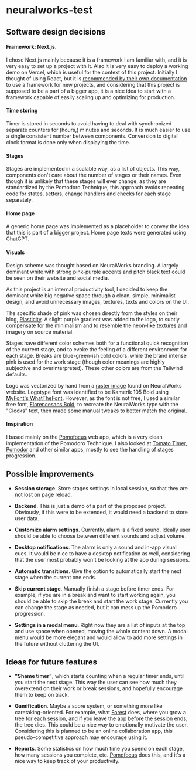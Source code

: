 # neuralworks-test

## Software design decisions
#### Framework: Next.js.
I chose Next.js mainly because it is a framework I am familiar with, and it is very easy to set up a project with it. Also it is very easy to deploy a working demo on Vercel, which is useful for the context of this project. Initially I thought of using React, but it is [recommended by their own documentation](https://react.dev/learn/start-a-new-react-project) to use a framework for new projects, and considering that this project is supposed to be a part of a bigger app, it is a nice idea to start with a framework capable of easily scaling up and optimizing for production.

#### Time storing
Timer is stored in seconds to avoid having to deal with synchronized separate counters for (hours,) minutes and seconds. It is much easier to use a single consistent number between components. Conversion to digital clock format is done only when displaying the time.

#### Stages
Stages are implemented in a scalable way, as a list of objects. This way, components don't care about the number of stages or their names. Even though it is unlikely that these stages will ever change, as they are standardized by the Pomodoro Technique, this approach avoids repeating code for states, setters, change handlers and checks for each stage separately.

#### Home page
A generic home page was implemented as a placeholder to convey the idea that this is part of a bigger project. Home page texts were generated using ChatGPT.

#### Visuals
Design scheme was thought based on NeuralWorks branding. A largely dominant white with strong pink-purple accents and pitch black text could be seen on their website and social media.

As this project is an internal productivity tool, I decided to keep the dominant white big negative space through a clean, simple, minimalist design, and avoid unnecessary images, textures, texts and colors on the UI.

The specific shade of pink was chosen directly from the styles on their blog, [Plasticity](https://plasticity.neuralworks.cl/). A slight purple gradient was added to the logo, to subtly compensate for the minimalism and to resemble the neon-like textures and imagery on source material.

Stages have different color schemes both for a functional quick recognition of the current stage, and to evoke the feeling of a different environment for each stage. Breaks are blue-green-ish cold colors, while the brand intense pink is used for the work stage (though color meanings are highly subjective and overinterpreted). These other colors are from the Tailwind defaults.

Logo was vectorized by hand from a [raster image](https://neuralworks.cl/wp-content/uploads/2021/07/logo-2-1024x176.png) found on NeuralWorks website. Logotype font was identified to be Kamerik 105 Bold using [MyFont's WhatTheFont](https://www.myfonts.com/pages/whatthefont). However, as the font is not free, I used a similar free font, [Florencesans Bold](https://www.dafont.com/es/florencesans.font), to recreate the NeuralWorks type with the "Clocks" text, then made some manual tweaks to better match the original.

#### Inspiration
I based mainly on the [Pomofocus](https://pomofocus.io/) web app, which is a very clean implementation of the Pomodoro Technique. I also looked at [Tomato Timer](https://tomato-timer.com/), [Pomodor](https://pomodor.app/timer) and other similar apps, mostly to see the handling of stages progression.

## Possible improvements
- **Session storage**. Store stages settings in local session, so that they are not lost on page reload.

- **Backend**. This is just a demo of a part of the proposed project. Obviously, if this were to be extended, it would need a backend to store user data.

- **Customize alarm settings**. Currently, alarm is a fixed sound. Ideally user should be able to choose between different sounds and adjust volume.

- **Desktop notifications**. The alarm is only a sound and in-app visual cues. It would be nice to have a desktop notification as well, considering that the user most probably won't be looking at the app during sessions.

- **Automatic transitions**. Give the option to automatically start the next stage when the current one ends.

- **Skip current stage**. Manually finish a stage before timer ends. For example, if you are in a break and want to start working again, you should be able to skip the break and start the work stage. Currently you can change the stage as needed, but it can mess up the Pomodoro progression.

- **Settings in a modal menu**. Right now they are a list of inputs at the top and use space when opened, moving the whole content down. A modal menu would be more elegant and would allow to add more settings in the future without cluttering the UI.

## Ideas for future features
- **"Shame timer"**, which starts counting when a regular timer ends, until you start the next stage. This way the user can see how much they overextend on their work or break sessions, and hopefully encourage them to keep on track.

- **Gamification**. Maybe a score system, or something more like caretaking-oriented. For example, what [Forest](https://www.forestapp.cc/) does, where you grow a tree for each session, and if you leave the app before the session ends, the tree dies. This could be a nice way to emotionally motivate the user. Considering this is planned to be an online collaboration app, this pseudo-competitive approach may encourage using it.

- **Reports**. Some statistics on how much time you spend on each stage, how many sessions you complete, etc. [Pomofocus](https://pomofocus.io/) does this, and it's a nice way to keep track of your productivity.